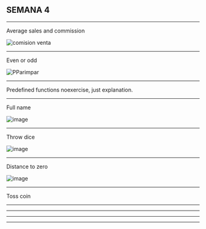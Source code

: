 ## SEMANA 4
_______________________________________________________________________________________________
Average sales and commission

![comision venta](https://user-images.githubusercontent.com/116528251/208784371-89f020e4-0a3a-47bd-9434-8a6d8b6222c3.jpg)

_______________________________________________________________________________________________
Even or odd

![PParimpar](https://user-images.githubusercontent.com/116528251/208784921-a4214074-409e-4d0d-805d-e072dc3a48d1.jpg)

_______________________________________________________________________________________________
Predefined functions
noexercise, just explanation.
_______________________________________________________________________________________________
Full name

![image](https://user-images.githubusercontent.com/116528251/210188197-88f9e007-3f79-4bc1-8dba-49de63d1476e.png)

_______________________________________________________________________________________________
Throw dice

![image](https://user-images.githubusercontent.com/116528251/210188362-e353d75c-9374-40bb-a17c-a78e3077ec10.png)

_______________________________________________________________________________________________
Distance to zero

![image](https://user-images.githubusercontent.com/116528251/210188558-b4206088-c454-4d39-a2ea-339c7ae7c777.png)

_______________________________________________________________________________________________
Toss coin


_______________________________________________________________________________________________

_______________________________________________________________________________________________

_______________________________________________________________________________________________

_______________________________________________________________________________________________
